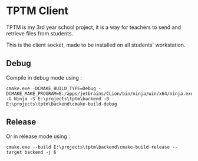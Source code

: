 # TPTM Client

TPTM is my 3rd year school project, it is a way for teachers to send and retrieve files from students.

This is the client socket, made to be installed on all students' workstation.

## Debug

Compile in debug mode using :

```shell
cmake.exe -DCMAKE_BUILD_TYPE=Debug -DCMAKE_MAKE_PROGRAM=E:/apps/jetbrains/CLion/bin/ninja/win/x64/ninja.exe -G Ninja -S E:\projects\tptm\backend -B E:\projects\tptm\backend\cmake-build-debug
```

## Release

Or in release mode using :

```shell
cmake.exe --build E:\projects\tptm\backend\cmake-build-release --target backend -j 6
```